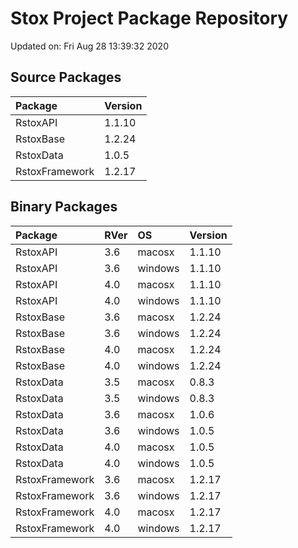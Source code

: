 # Stox Project Package Repository


Updated on: Fri Aug 28 13:39:32 2020
## Source Packages

|Package        |Version |
|:--------------|:-------|
|RstoxAPI       |1.1.10  |
|RstoxBase      |1.2.24  |
|RstoxData      |1.0.5   |
|RstoxFramework |1.2.17  |

## Binary Packages

|Package        |RVer |OS      |Version |
|:--------------|:----|:-------|:-------|
|RstoxAPI       |3.6  |macosx  |1.1.10  |
|RstoxAPI       |3.6  |windows |1.1.10  |
|RstoxAPI       |4.0  |macosx  |1.1.10  |
|RstoxAPI       |4.0  |windows |1.1.10  |
|RstoxBase      |3.6  |macosx  |1.2.24  |
|RstoxBase      |3.6  |windows |1.2.24  |
|RstoxBase      |4.0  |macosx  |1.2.24  |
|RstoxBase      |4.0  |windows |1.2.24  |
|RstoxData      |3.5  |macosx  |0.8.3   |
|RstoxData      |3.5  |windows |0.8.3   |
|RstoxData      |3.6  |macosx  |1.0.6   |
|RstoxData      |3.6  |windows |1.0.5   |
|RstoxData      |4.0  |macosx  |1.0.5   |
|RstoxData      |4.0  |windows |1.0.5   |
|RstoxFramework |3.6  |macosx  |1.2.17  |
|RstoxFramework |3.6  |windows |1.2.17  |
|RstoxFramework |4.0  |macosx  |1.2.17  |
|RstoxFramework |4.0  |windows |1.2.17  |
